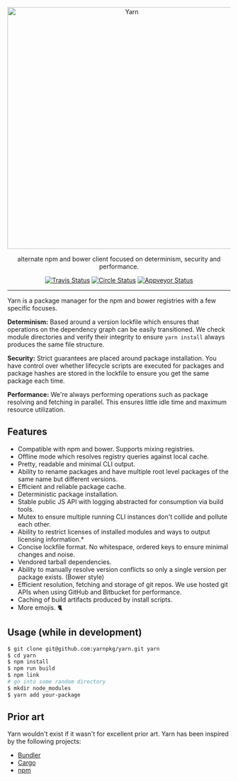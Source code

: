 <p align="center">
  <a href="https://yarnpkg.io/">
    <img alt="Yarn" src="https://github.com/yarnpkg/assets/blob/master/yarn-kitten-full.png?raw=true" width="546">
  </a>
</p>

<p align="center">
  alternate npm and bower client focused on determinism, security and performance.
</p>

<p align="center">
  <a href="https://travis-ci.org/yarnpkg/yarn"><img alt="Travis Status" src="https://travis-ci.com/yarnpkg/yarn.svg?token=DxqWAqRqs3zWAF8EhBHy"></a>
  <a href="https://circleci.com/gh/yarnpkg/yarn"><img alt="Circle Status" src="https://circleci.com/gh/yarnpkg/yarn.svg?style=svg&circle-token=5f0a78473b0f440afb218bf2b82323cc6b3cb43f"></a>
  <a href="https://ci.appveyor.com/project/yarnpkg/yarn/branch/master"><img alt="Appveyor Status" src="https://ci.appveyor.com/api/projects/status/rhcdj4980ccy7su3/branch/master?svg=true"></a>
</p>

---

Yarn is a package manager for the npm and bower registries with a few specific focuses.

**Determinism:** Based around a version lockfile which ensures that operations on the
dependency graph can be easily transitioned. We check module directories and verify their
integrity to ensure `yarn install` always produces the same file structure.

**Security:** Strict guarantees are placed around package installation. You have control over
whether lifecycle scripts are executed for packages and package hashes are stored in the
lockfile to ensure you get the same package each time.

**Performance:** We're always performing operations such as package resolving and fetching in
parallel. This ensures little idle time and maximum resource utilization.

## Features

 - Compatible with npm and bower. Supports mixing registries.
 - Offline mode which resolves registry queries against local cache.
 - Pretty, readable and minimal CLI output.
 - Ability to rename packages and have multiple root level packages of the same name but different versions.
 - Efficient and reliable package cache.
 - Deterministic package installation.
 - Stable public JS API with logging abstracted for consumption via build tools.
 - Mutex to ensure multiple running CLI instances don't collide and pollute each other.
 - Ability to restrict licenses of installed modules and ways to output licensing information.*
 - Concise lockfile format. No whitespace, ordered keys to ensure minimal changes and noise.
 - Vendored tarball dependencies.
 - Ability to manually resolve version conflicts so only a single version per package exists. (Bower style)
 - Efficient resolution, fetching and storage of git repos. We use hosted git APIs when using GitHub and Bitbucket for performance.
 - Caching of build artifacts produced by install scripts.
 - More emojis. 🐈

## Usage (while in development)

```sh
$ git clone git@github.com:yarnpkg/yarn.git yarn
$ cd yarn
$ npm install
$ npm run build
$ npm link
# go into some random directory
$ mkdir node_modules
$ yarn add your-package
```

## Prior art

Yarn wouldn't exist if it wasn't for excellent prior art. Yarn has been inspired by the following projects:

 - [Bundler](https://github.com/bundler/bundler)
 - [Cargo](https://github.com/rust-lang/cargo)
 - [npm](https://github.com/npm/npm)
